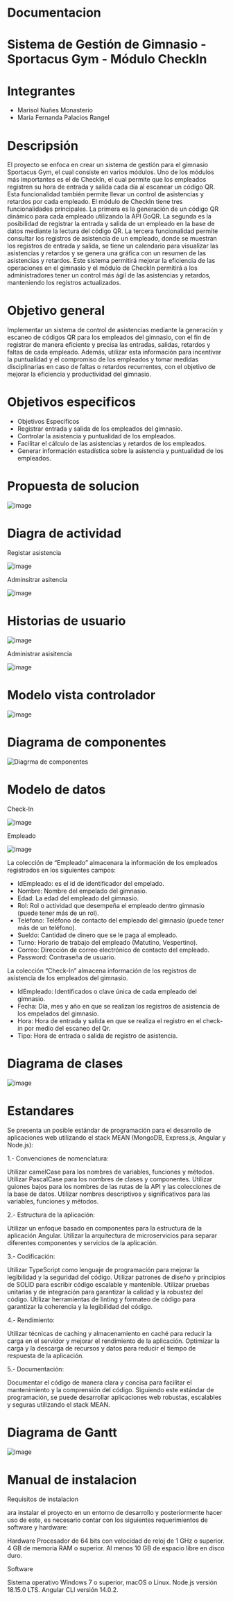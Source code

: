 # Documentacion

# Sistema de Gestión de Gimnasio - Sportacus Gym - Módulo CheckIn

# Integrantes 

* Marisol Nuñes Monasterio 
* Maria Fernanda Palacios Rangel 

# Descripsión 

El proyecto se enfoca en crear un sistema de gestión para el gimnasio Sportacus Gym, el cual consiste en varios módulos. Uno de los módulos más importantes es el de CheckIn, el cual permite que los empleados registren su hora de entrada y salida cada día al escanear un código QR. Esta funcionalidad también permite llevar un control de asistencias y retardos por cada empleado.
El módulo de CheckIn tiene tres funcionalidades principales. La primera es la generación de un código QR dinámico para cada empleado utilizando la API GoQR. La segunda es la posibilidad de registrar la entrada y salida de un empleado en la base de datos mediante la lectura del código QR. La tercera funcionalidad permite consultar los registros de asistencia de un empleado, donde se muestran los registros de entrada y salida, se tiene un calendario para visualizar las asistencias y retardos y se genera una gráfica con un resumen de las asistencias y retardos.
Este sistema permitirá mejorar la eficiencia de las operaciones en el gimnasio y el módulo de CheckIn permitirá a los administradores tener un control más ágil de las asistencias y retardos, manteniendo los registros actualizados.

# Objetivo general 

Implementar un sistema de control de asistencias mediante la generación y escaneo de códigos QR para los empleados del gimnasio, con el fin de registrar de manera eficiente y precisa las entradas, salidas, retardos y faltas de cada empleado. Además, utilizar esta información para incentivar la puntualidad y el compromiso de los empleados y tomar medidas disciplinarias en caso de faltas o retardos recurrentes, con el objetivo de mejorar la eficiencia y productividad del gimnasio.


# Objetivos especificos 

* Objetivos Específicos
* Registrar entrada y salida de los empleados del gimnasio.
* Controlar la asistencia y puntualidad de los empleados.
* Facilitar el cálculo de las asistencias y retardos de los empleados.
* Generar información estadística sobre la asistencia y puntualidad de los empleados.

# Propuesta de solucion

![image](https://user-images.githubusercontent.com/126131443/233436758-1a76bd6a-932a-4a1e-abcb-977325b4a86d.png)

# Diagra de actividad 

Registar asistencia 

![image](https://user-images.githubusercontent.com/126131443/233437072-5e4f456e-7239-48fc-850f-4c79a025f6e7.png)

Adminsitrar asitencia 

![image](https://user-images.githubusercontent.com/126131443/233437147-a65530b9-29bb-413a-9279-cef02965d18a.png)

# Historias de usuario

![image](https://user-images.githubusercontent.com/126131443/233437470-9952145a-14dc-4202-87be-6008f4cdd87e.png)

Administrar asisitencia 

![image](https://user-images.githubusercontent.com/126131443/233437564-17bfd063-4e48-4756-a868-0555f9fe3b23.png)


# Modelo vista controlador 
![image](https://user-images.githubusercontent.com/126131443/233433265-8110f9a5-854c-420b-b611-1e959d9b800e.png)

# Diagrama de componentes 
![Diagrma de componentes](https://user-images.githubusercontent.com/126131443/233441275-751a5d50-a587-4dd0-b39f-a01541d070b0.jpeg)

# Modelo de datos 

Check-In

![image](https://user-images.githubusercontent.com/126131443/233442200-061d5143-9d9e-4238-a5f3-18432cfeaaf8.png)

Empleado

![image](https://user-images.githubusercontent.com/126131443/233442300-1f37df09-c050-4547-bb01-d24a1f1a0971.png)


La colección de “Empleado” almacenara la información de los empleados registrados en los siguientes campos: 
*	IdEmpleado: es el id de identificador del empelado.
*	Nombre: Nombre del empelado del gimnasio. 
*	Edad: La edad del empleado del gimnasio.
*	Rol: Rol o actividad que desempeña el empleado dentro gimnasio (puede tener más de un rol).
*	Teléfono: Teléfono de contacto del empleado del gimnasio (puede tener más de un teléfono).
*	Sueldo: Cantidad de dinero que se le paga al empleado. 
*	Turno: Horario de trabajo del empleado (Matutino, Vespertino).
*	Correo: Dirección de correo electrónico de contacto del empleado. 
*	Password: Contraseña de usuario.


La colección “Check-In” almacena información de los registros de asistencia de los empleados del gimnasio. 

*	IdEmpleado: Identificados o clave única de cada empleado del gimnasio. 
*	Fecha: Día, mes y año en que se realizan los registros de asistencia de los empelados del gimnasio. 
*	Hora: Hora de entrada y salida en que se realiza el registro en el check- in por medio del escaneo del Qr. 
*	Tipo: Hora de entrada o salida de registro de asistencia. 

# Diagrama de clases 
![image](https://user-images.githubusercontent.com/126131443/233445150-10e5f5ed-a357-4328-bcb9-c9764cfffd81.png)


# Estandares 

Se presenta un posible estándar de programación para el desarrollo de aplicaciones web utilizando el stack MEAN (MongoDB, Express.js, Angular y Node.js):

1.- Convenciones de nomenclatura:

Utilizar camelCase para los nombres de variables, funciones y métodos.
Utilizar PascalCase para los nombres de clases y componentes.
Utilizar guiones bajos para los nombres de las rutas de la API y las colecciones de la base de datos.
Utilizar nombres descriptivos y significativos para las variables, funciones y métodos.

2.- Estructura de la aplicación:

Utilizar un enfoque basado en componentes para la estructura de la aplicación Angular.
Utilizar la arquitectura de microservicios para separar diferentes componentes y servicios de la aplicación.

3.- Codificación:

Utilizar TypeScript como lenguaje de programación para mejorar la legibilidad y la seguridad del código.
Utilizar patrones de diseño y principios de SOLID para escribir código escalable y mantenible.
Utilizar pruebas unitarias y de integración para garantizar la calidad y la robustez del código.
Utilizar herramientas de linting y formateo de código para garantizar la coherencia y la legibilidad del código.

4.- Rendimiento:

Utilizar técnicas de caching y almacenamiento en caché para reducir la carga en el servidor y mejorar el rendimiento de la aplicación.
Optimizar la carga y la descarga de recursos y datos para reducir el tiempo de respuesta de la aplicación.

5.- Documentación:

Documentar el código de manera clara y concisa para facilitar el mantenimiento y la comprensión del código.
Siguiendo este estándar de programación, se puede desarrollar aplicaciones web robustas, escalables y seguras utilizando el stack MEAN.


# Diagrama de Gantt 
![image](https://user-images.githubusercontent.com/126131443/233446239-3ec7b9a8-1fe0-4e76-b1d2-741c28034700.png)

# Manual de instalacion 

Requisitos de instalacion 

ara instalar el proyecto en un entorno de desarrollo y posteriormente hacer uso de este, es necesario contar con los siguientes requerimientos de software y hardware:

Hardware
Procesador de 64 bits con velocidad de reloj de 1 GHz o superior.
4 GB de memoria RAM o superior.
Al menos 10 GB de espacio libre en disco duro.

Software

Sistema operativo Windows 7 o superior, macOS o Linux.
Node.js versión 18.15.0 LTS.
Angular CLI versión 14.0.2.
